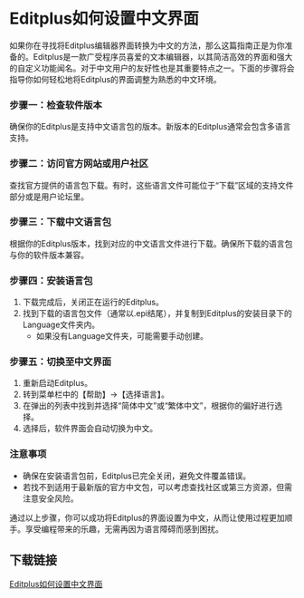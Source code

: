# Editplus如何设置中文界面

如果你在寻找将Editplus编辑器界面转换为中文的方法，那么这篇指南正是为你准备的。Editplus是一款广受程序员喜爱的文本编辑器，以其简洁高效的界面和强大的自定义功能闻名。对于中文用户的友好性也是其重要特点之一。下面的步骤将会指导你如何轻松地将Editplus的界面调整为熟悉的中文环境。

### 步骤一：检查软件版本
确保你的Editplus是支持中文语言包的版本。新版本的Editplus通常会包含多语言支持。

### 步骤二：访问官方网站或用户社区
查找官方提供的语言包下载。有时，这些语言文件可能位于“下载”区域的支持文件部分或是用户论坛里。

### 步骤三：下载中文语言包
根据你的Editplus版本，找到对应的中文语言文件进行下载。确保所下载的语言包与你的软件版本兼容。

### 步骤四：安装语言包
1. 下载完成后，关闭正在运行的Editplus。
2. 找到下载的语言包文件（通常以.epi结尾），并复制到Editplus的安装目录下的Language文件夹内。
   - 如果没有Language文件夹，可能需要手动创建。
   
### 步骤五：切换至中文界面
1. 重新启动Editplus。
2. 转到菜单栏中的【帮助】->【选择语言】。
3. 在弹出的列表中找到并选择“简体中文”或“繁体中文”，根据你的偏好进行选择。
4. 选择后，软件界面会自动切换为中文。

### 注意事项
- 确保在安装语言包前，Editplus已完全关闭，避免文件覆盖错误。
- 若找不到适用于最新版的官方中文包，可以考虑查找社区或第三方资源，但需注意安全风险。

通过以上步骤，你可以成功将Editplus的界面设置为中文，从而让使用过程更加顺手。享受编程带来的乐趣，无需再因为语言障碍而感到困扰。

## 下载链接

[Editplus如何设置中文界面](https://pan.quark.cn/s/eb334e414a7c)